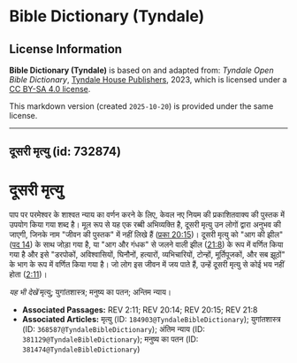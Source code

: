 # Bible Dictionary (Tyndale)

## License Information

**Bible Dictionary (Tyndale)** is based on and adapted from: _Tyndale Open Bible Dictionary_, [Tyndale House Publishers](https://tyndaleopenresources.com/), 2023, which is licensed under a [CC BY-SA 4.0 license](https://creativecommons.org/licenses/by-sa/4.0/legalcode.en).

This markdown version (created `2025-10-20`) is provided under the same license.



--------------------------------

## दूसरी मृत्यु (id: 732874)

दूसरी मृत्यु
============

पाप पर परमेश्वर के शाश्वत न्याय का वर्णन करने के लिए, केवल नए नियम की प्रकाशितवाक्य की पुस्तक में उपयोग किया गया शब्द है। मूल रूप से यह एक रब्बी अभिव्यक्ति है, दूसरी मृत्यु उन लोगों द्वारा अनुभव की जाएगी, जिनके नाम "जीवन की पुस्तक" में नहीं लिखे हैं ([प्रका 20:15](https://ref.ly/Rev20:15))। दूसरी मृत्यु को "आग की झील" ([पद 14](https://ref.ly/Rev20:14)) के साथ जोड़ा गया है, या "आग और गंधक" से जलने वाली झील ([21:8](https://ref.ly/Rev21:8)) के रूप में वर्णित किया गया है और इसे "डरपोकों, अविश्वासियों, घिनौनों, हत्यारों, व्यभिचारियों, टोन्हों, मूर्तिपूजकों, और सब झूठों" के भाग के रूप में वर्णित किया गया है। जो लोग इस जीवन में जय पाते हैं, उन्हें दूसरी मृत्यु से कोई भय नहीं होता ([2:11](https://ref.ly/Rev2:11))। 

*यह भी देखें* मृत्यु; युगांतशास्त्र; मनुष्य का पतन; अन्तिम न्याय।

* **Associated Passages:** REV 2:11; REV 20:14; REV 20:15; REV 21:8
* **Associated Articles:** मृत्यु (ID: `184903@TyndaleBibleDictionary`); युगांतशास्त्र (ID: `368587@TyndaleBibleDictionary`); अंतिम न्याय  (ID: `381129@TyndaleBibleDictionary`); मनुष्य का पतन (ID: `381474@TyndaleBibleDictionary`)

